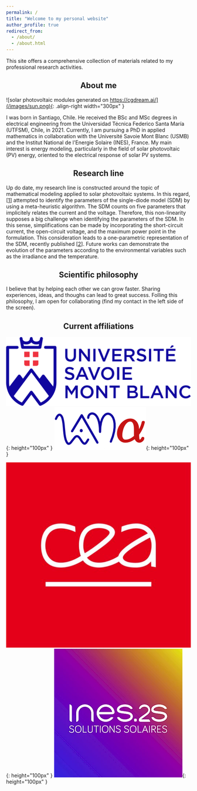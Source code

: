 ```yaml
---
permalink: /
title: "Welcome to my personal website"
author_profile: true
redirect_from: 
  - /about/
  - /about.html
---
```

This site offers a comprehensive collection of materials related to my professional research activities. 

<h2><center> 
  About me
</center></h2>

![solar photovoltaic modules generated on https://cgdream.ai/](/images/sun.png){: .align-right width="300px" }

I was born in Santiago, Chile. He received the BSc and MSc degrees in electrical engineering from the Universidad Técnica Federico Santa María (UTFSM), Chile, in 2021. Currently, I am pursuing a PhD in applied mathematics in collaboration with the Université Savoie Mont Blanc (USMB) and the Institut National de l'Energie Solaire (INES), France. My main interest is energy modeling, particularly in the field of solar photovoltaic (PV) energy, oriented to the electrical response of solar PV systems.

<h2><center> 
  Research line
</center></h2>


Up do date, my research line is constructed around the topic of mathematical modeling applied to solar photovoltaic systems.
In this regard, [<a href="https://doi.org/10.3390/en14133925">1</a>] attempted to identify the parameters of the single-diode model (SDM) by using a meta-heuristic algorithm. 
The SDM counts on five parameters that implicitely relates the current and the voltage.
Therefore, this non-linearity supposes a big challenge when identifying the parameters of the SDM.
In this sense, simplifications can be made by incorporating the short-circuit current, the open-circuit voltage, and the maximum power point in the formulation.
This consideration leads to a one-parametric representation of the SDM, recently published [<a href="https://doi.org/10.1016/j.solener.2024.112718">2</a>].
Future works can demonstrate the evolution of the parameters according to the environmental variables such as the irradiance and the temperature.

<h2><center> 
  Scientific philosophy
</center></h2>

I believe that by helping each other we can grow faster. 
Sharing experiences, ideas, and thoughs can lead to great success.
Folling this philosophy, I am open for collaborating (find my contact in the left side of the screen).

<h2><center> 
  Current affiliations
</center></h2>

<!-- <head>
  <style>
    .custom_responsive {
      width: auto;
      height: 100%;
      max-height: 100px;
    }
  </style>
</head> -->

![USMB logo](/images/usmb.svg){: height="100px" }
![LAMA logo](/images/lama.png){: height="100px" }


![CEA logo](/images/cea.jpg){: height="100px" }
![INES logo](/images/logo-ines2s-150dpi.350x0.webp){: height="100px" }

<!-- <center>
<img src="/images/usmb.svg" alt="USMB logo" class="custom_responsive"  />
<img src="/images/lama.png" alt="LAMA logo" class="custom_responsive" /> 
 
<img src="/images/cea.jpg" alt="CEA logo" class="custom_responsive" />
<img src="/images/ines_logo_header.svg" alt="INES logo" class="custom_responsive" />
</center> -->






